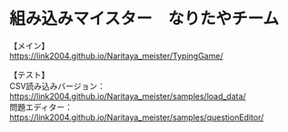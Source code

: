 # 組み込みマイスター　なりたやチーム
【メイン】  
https://link2004.github.io/Naritaya_meister/TypingGame/
  
【テスト】  
CSV読み込みバージョン：  
https://link2004.github.io/Naritaya_meister/samples/load_data/  
問題エディター：  
https://link2004.github.io/Naritaya_meister/samples/questionEditor/
